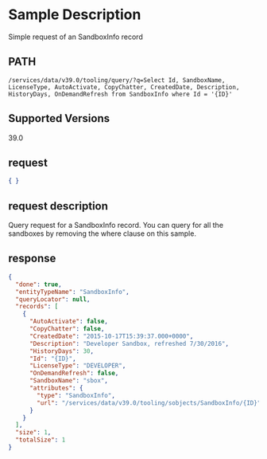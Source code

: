 # Sample Description
Simple request of an SandboxInfo record

## PATH
```
/services/data/v39.0/tooling/query/?q=Select Id, SandboxName, LicenseType, AutoActivate, CopyChatter, CreatedDate, Description, HistoryDays, OnDemandRefresh from SandboxInfo where Id = '{ID}'
```
## Supported Versions
39.0

## request
 ```json
 { }
```

## request description
Query request for a SandboxInfo record. You can query for all the sandboxes by removing the where clause on this sample.

## response
```json
{
  "done": true,
  "entityTypeName": "SandboxInfo",
  "queryLocator": null,
  "records": [
    {
      "AutoActivate": false,
      "CopyChatter": false,
      "CreatedDate": "2015-10-17T15:39:37.000+0000",
      "Description": "Developer Sandbox, refreshed 7/30/2016",
      "HistoryDays": 30,
      "Id": "{ID}",
      "LicenseType": "DEVELOPER",
      "OnDemandRefresh": false,
      "SandboxName": "sbox",
      "attributes": {
        "type": "SandboxInfo",
        "url": "/services/data/v39.0/tooling/sobjects/SandboxInfo/{ID}"
      }
    }
  ],
  "size": 1,
  "totalSize": 1
}
```
